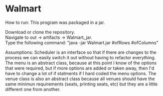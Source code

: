 # Walmart


How to run: 
This program was packaged in a jar. 

Download or clone the repository.    
Navigate to out -> artifacts -> Walmart_jar.  
Type the following command: "java -jar Walmart.jar #ofRows #ofColumns" 



Assumptions:
Scheduler is an interface so that if there are changes to the process we can easily switch it out without having to refactor everything. 
The menu is an abstract class, because at this point I know of the options that were required, but if more options are added or taken away, then I'd have to change a lot of if statments if I hard coded the menu options. 
The venue class is also an abstract class because all venues should have the same minimun requirements (seats, printing seats, etc) but they are a little different one from another. 
